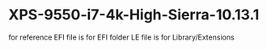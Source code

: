 # XPS-9550-i7-4k-High-Sierra-10.13.1
for reference
EFI file is for EFI folder
LE file is for Library/Extensions

